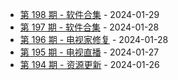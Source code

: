 * [第 198 期 - 软件合集](https://day.tsq360.cf/posts/198-软件合集) - 2024-01-29
* [第 197 期 - 软件合集](https://day.tsq360.cf/posts/197-软件合集) - 2024-01-28
* [第 196 期 - 电视家修复](https://day.tsq360.cf/posts/196-电视家修复) - 2024-01-28
* [第 195 期 - 电视直播](https://day.tsq360.cf/posts/195-电视直播) - 2024-01-27
* [第 194 期 - 资源更新](https://day.tsq360.cf/posts/194-资源更新) - 2024-01-26

